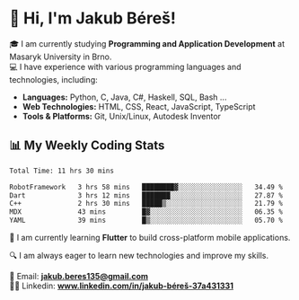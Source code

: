 # 👋 Hi, I'm Jakub Béreš!

🎓 I am currently studying **Programming and Application Development** at Masaryk University in Brno.  
💻 I have experience with various programming languages and technologies, including:  
   - **Languages:** Python, C, Java, C#, Haskell, SQL, Bash ...  
   - **Web Technologies:** HTML, CSS, React, JavaScript, TypeScript  
   - **Tools & Platforms:** Git, Unix/Linux, Autodesk Inventor

## 📊 My Weekly Coding Stats
<!--START_SECTION:waka-->

```txt
Total Time: 11 hrs 30 mins

RobotFramework   3 hrs 58 mins   ████████▓░░░░░░░░░░░░░░░░   34.49 %
Dart             3 hrs 12 mins   ███████░░░░░░░░░░░░░░░░░░   27.87 %
C++              2 hrs 30 mins   █████▒░░░░░░░░░░░░░░░░░░░   21.79 %
MDX              43 mins         █▓░░░░░░░░░░░░░░░░░░░░░░░   06.35 %
YAML             39 mins         █▒░░░░░░░░░░░░░░░░░░░░░░░   05.70 %
```

<!--END_SECTION:waka-->

🚀 I am currently learning **Flutter** to build cross-platform mobile applications.  

🔍 I am always eager to learn new technologies and improve my skills.  

📩 Email:        **jakub.beres135@gmail.com**  
🧑‍💻 Linkedin:     **www.linkedin.com/in/jakub-béreš-37a431331**


